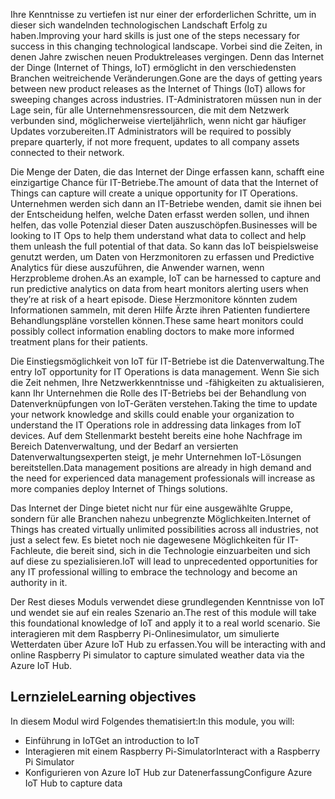 <!--Video script: It began with Personal Digital Assistants, then smartphones and now everything from smart watches to smart thermostats are connecting people with more information than ever before. Once limited to just PCs, the Internet now allows anything that has valuable information to go online. How does this trend have the potential to impact all aspects of IT professional’s role? More importantly, how can IT professionals prepare for the Internet of Things?-->

<span data-ttu-id="fa339-101">Ihre Kenntnisse zu vertiefen ist nur einer der erforderlichen Schritte, um in dieser sich wandelnden technologischen Landschaft Erfolg zu haben.</span><span class="sxs-lookup"><span data-stu-id="fa339-101">Improving your hard skills is just one of the steps necessary for success in this changing technological landscape.</span></span> <span data-ttu-id="fa339-102">Vorbei sind die Zeiten, in denen Jahre zwischen neuen Produktreleases vergingen. Denn das Internet der Dinge (Internet of Things, IoT) ermöglicht in den verschiedensten Branchen weitreichende Veränderungen.</span><span class="sxs-lookup"><span data-stu-id="fa339-102">Gone are the days of getting years between new product releases as the Internet of Things (IoT) allows for sweeping changes across industries.</span></span> <span data-ttu-id="fa339-103">IT-Administratoren müssen nun in der Lage sein, für alle Unternehmensressourcen, die mit dem Netzwerk verbunden sind, möglicherweise vierteljährlich, wenn nicht gar häufiger Updates vorzubereiten.</span><span class="sxs-lookup"><span data-stu-id="fa339-103">IT Administrators will be required to possibly prepare quarterly, if not more frequent, updates to all company assets connected to their network.</span></span>

<span data-ttu-id="fa339-104">Die Menge der Daten, die das Internet der Dinge erfassen kann, schafft eine einzigartige Chance für IT-Betriebe.</span><span class="sxs-lookup"><span data-stu-id="fa339-104">The amount of data that the Internet of Things can capture will create a unique opportunity for IT Operations.</span></span> <span data-ttu-id="fa339-105">Unternehmen werden sich dann an IT-Betriebe wenden, damit sie ihnen bei der Entscheidung helfen, welche Daten erfasst werden sollen, und ihnen helfen, das volle Potenzial dieser Daten auszuschöpfen.</span><span class="sxs-lookup"><span data-stu-id="fa339-105">Businesses will be looking to IT Ops to help them understand what data to collect and help them unleash the full potential of that data.</span></span> <span data-ttu-id="fa339-106">So kann das IoT beispielsweise genutzt werden, um Daten von Herzmonitoren zu erfassen und Predictive Analytics für diese auszuführen, die Anwender warnen, wenn Herzprobleme drohen.</span><span class="sxs-lookup"><span data-stu-id="fa339-106">As an example, IoT can be harnessed to capture and run predictive analytics on data from heart monitors alerting users when they’re at risk of a heart episode.</span></span> <span data-ttu-id="fa339-107">Diese Herzmonitore könnten zudem Informationen sammeln, mit deren Hilfe Ärzte ihren Patienten fundiertere Behandlungspläne vorstellen können.</span><span class="sxs-lookup"><span data-stu-id="fa339-107">These same heart monitors could possibly collect information enabling doctors to make more informed treatment plans for their patients.</span></span>

<span data-ttu-id="fa339-108">Die Einstiegsmöglichkeit von IoT für IT-Betriebe ist die Datenverwaltung.</span><span class="sxs-lookup"><span data-stu-id="fa339-108">The entry IoT opportunity for IT Operations is data management.</span></span> <span data-ttu-id="fa339-109">Wenn Sie sich die Zeit nehmen, Ihre Netzwerkkenntnisse und -fähigkeiten zu aktualisieren, kann Ihr Unternehmen die Rolle des IT-Betriebs bei der Behandlung von Datenverknüpfungen von IoT-Geräten verstehen.</span><span class="sxs-lookup"><span data-stu-id="fa339-109">Taking the time to update your network knowledge and skills could enable your organization to understand the IT Operations role in addressing data linkages from IoT devices.</span></span> <span data-ttu-id="fa339-110">Auf dem Stellenmarkt besteht bereits eine hohe Nachfrage im Bereich Datenverwaltung, und der Bedarf an versierten Datenverwaltungsexperten steigt, je mehr Unternehmen IoT-Lösungen bereitstellen.</span><span class="sxs-lookup"><span data-stu-id="fa339-110">Data management positions are already in high demand and the need for experienced data management professionals will increase as more companies deploy Internet of Things solutions.</span></span>

<span data-ttu-id="fa339-111">Das Internet der Dinge bietet nicht nur für eine ausgewählte Gruppe, sondern für alle Branchen nahezu unbegrenzte Möglichkeiten.</span><span class="sxs-lookup"><span data-stu-id="fa339-111">Internet of Things has created virtually unlimited possibilities across all industries, not just a select few.</span></span> <span data-ttu-id="fa339-112">Es bietet noch nie dagewesene Möglichkeiten für IT-Fachleute, die bereit sind, sich in die Technologie einzuarbeiten und sich auf diese zu spezialisieren.</span><span class="sxs-lookup"><span data-stu-id="fa339-112">IoT will lead to unprecedented opportunities for any IT professional willing to embrace the technology and become an authority in it.</span></span>

 <span data-ttu-id="fa339-113">Der Rest dieses Moduls verwendet diese grundlegenden Kenntnisse von IoT und wendet sie auf ein reales Szenario an.</span><span class="sxs-lookup"><span data-stu-id="fa339-113">The rest of this module will take this foundational knowledge of IoT and apply it to a real world scenario.</span></span> <span data-ttu-id="fa339-114">Sie interagieren mit dem Raspberry Pi-Onlinesimulator, um simulierte Wetterdaten über Azure IoT Hub zu erfassen.</span><span class="sxs-lookup"><span data-stu-id="fa339-114">You will be interacting with and online Raspberry Pi simulator to capture simulated weather data via the Azure IoT Hub.</span></span>

 ## <a name="learning-objectives"></a><span data-ttu-id="fa339-115">Lernziele</span><span class="sxs-lookup"><span data-stu-id="fa339-115">Learning objectives</span></span>
 <span data-ttu-id="fa339-116">In diesem Modul wird Folgendes thematisiert:</span><span class="sxs-lookup"><span data-stu-id="fa339-116">In this module, you will:</span></span>
  - <span data-ttu-id="fa339-117">Einführung in IoT</span><span class="sxs-lookup"><span data-stu-id="fa339-117">Get an introduction to IoT</span></span>
  - <span data-ttu-id="fa339-118">Interagieren mit einem Raspberry Pi-Simulator</span><span class="sxs-lookup"><span data-stu-id="fa339-118">Interact with a Raspberry Pi Simulator</span></span>
  - <span data-ttu-id="fa339-119">Konfigurieren von Azure IoT Hub zur Datenerfassung</span><span class="sxs-lookup"><span data-stu-id="fa339-119">Configure Azure IoT Hub to capture data</span></span>

<!--Reference links: 
Move to end.
-   Introduction to Azure IoT:
    <https://mva.microsoft.com/training-courses/introduction-to-azure-iot-17611?l=uxXUIs4rD_606218965>

-   Azure Internet of Things:
    <https://www.microsoft.com/en-ca/internet-of-things/>-->